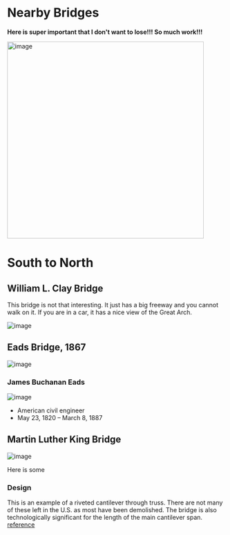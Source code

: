 # Nearby Bridges

**Here is super important that I don't want to lose!!! So much work!!!**

<img width="455" alt="image" src="https://user-images.githubusercontent.com/2545978/193932252-49362fe2-a81d-4727-8a2f-bfdca78cf0d8.png">

# South to North

## William L. Clay Bridge

This bridge is not that interesting. It just has a big freeway and you cannot walk on it. If you are in a car, it has a nice view of the Great Arch.

![image](https://user-images.githubusercontent.com/2545978/193943425-d03caf8a-9f9c-43a5-b991-7b8cadfdd1d3.png)

## Eads Bridge, 1867

![image](https://user-images.githubusercontent.com/2545978/193693837-93dda031-cdbb-429c-bf60-cd260edefe48.png)

### James Buchanan Eads
![image](https://user-images.githubusercontent.com/75965120/193693631-9f544f75-6d8d-4082-b24f-3abcc4c174f8.png)
 - American civil engineer
 - May 23, 1820 – March 8, 1887


## Martin Luther King Bridge

![image](https://user-images.githubusercontent.com/2545978/194203239-f7828a4d-e719-470f-8df4-a62a2581fcc5.png)

Here is some 


### Design

This is an example of a riveted cantilever through truss. There are not many of these left in the U.S. as most have been demolished. The bridge is also technologically significant for the length of the main cantilever span. [reference](https://historicbridges.org/bridges/browser/?bridgebrowser=missouri/mlk/#:~:text=Planning%20for%20the%20bridge%20was,Maney%20and%20Associates.)


